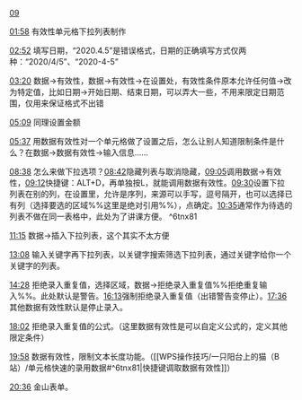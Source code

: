 [09](https://www.bilibili.com/video/BV1fe411N7cJ?p=9&vd_source=74872e41274c3d29495fcb0f1ba131bd)

[01:58](https://www.bilibili.com/video/BV1fe411N7cJ?p=9&vd_source=74872e41274c3d29495fcb0f1ba131bd#t=118.957491)
有效性单元格下拉列表制作

[02:52](https://www.bilibili.com/video/BV1fe411N7cJ?p=9&vd_source=74872e41274c3d29495fcb0f1ba131bd#t=172.509698)
填写日期，“2020.4.5”是错误格式，日期的正确填写方式仅两种：“2020/4/5”、“2020-4-5”

[03:20](https://www.bilibili.com/video/BV1fe411N7cJ?p=9&vd_source=74872e41274c3d29495fcb0f1ba131bd#t=200.849093)
数据→有效性，数据→有效性→在设置处，有效性条件原本允许任何值→改为特定值，比如日期→开始日期、结束日期，可以弄大一些，不用来限定日期范围，仅用来保证格式不出错

[05:09](https://www.bilibili.com/video/BV1fe411N7cJ?p=9&vd_source=74872e41274c3d29495fcb0f1ba131bd#t=309.277302)
同理设置金额

[05:37](https://www.bilibili.com/video/BV1fe411N7cJ?p=9&vd_source=74872e41274c3d29495fcb0f1ba131bd#t=337.658279)
用数据有效性对一个单元格做了设置之后，怎么让别人知道限制条件是什么？在数据→数据有效性→输入信息……

[08:38](https://www.bilibili.com/video/BV1fe411N7cJ?p=9&vd_source=74872e41274c3d29495fcb0f1ba131bd#t=518.072461)
怎么来做下拉选项？[08:42](https://www.bilibili.com/video/BV1fe411N7cJ?p=9&vd_source=74872e41274c3d29495fcb0f1ba131bd#t=522.750213)隐藏列表与取消隐藏，[09:05](https://www.bilibili.com/video/BV1fe411N7cJ?p=9&vd_source=74872e41274c3d29495fcb0f1ba131bd#t=545.385813)调用数据→有效性，[09:12](https://www.bilibili.com/video/BV1fe411N7cJ?p=9&vd_source=74872e41274c3d29495fcb0f1ba131bd#t=552.137271)快捷键：ALT+D，再单独按L，就能调用数据有效性。[09:30](https://www.bilibili.com/video/BV1fe411N7cJ?p=9&vd_source=74872e41274c3d29495fcb0f1ba131bd#t=570.723542)设置下拉列表在别的列，在设置里，允许是序列，来源可以手写，逗号隔开，也可以选择已有列（选择要选的区域%%这里是绝对引用%%），点确定。[10:35](https://www.bilibili.com/video/BV1fe411N7cJ?p=9&vd_source=74872e41274c3d29495fcb0f1ba131bd#t=635.456829)通常作为待选的列表不做在同一表格中，此处为了讲课方便。 ^6tnx81

[11:15](https://www.bilibili.com/video/BV1fe411N7cJ?p=9&vd_source=74872e41274c3d29495fcb0f1ba131bd#t=675.090325)
数据→插入下拉列表，这个其实不太方便

[13:08](https://www.bilibili.com/video/BV1fe411N7cJ?p=9&vd_source=74872e41274c3d29495fcb0f1ba131bd#t=788.031571)
输入关键字再下拉列表，以关键字搜索筛选下拉列表，通过关键字给你一个关键字的列表。

[14:28](https://www.bilibili.com/video/BV1fe411N7cJ?p=9&vd_source=74872e41274c3d29495fcb0f1ba131bd#t=868.709417)
拒绝录入重复值，选择区域，数据→拒绝录入重复值%%拒绝重复输入%%。此处默认是警告。[16:13](https://www.bilibili.com/video/BV1fe411N7cJ?p=9&vd_source=74872e41274c3d29495fcb0f1ba131bd#t=973.687903)强制拒绝录入重复值（出错警告变停止）。[17:36](https://www.bilibili.com/video/BV1fe411N7cJ?p=9&vd_source=74872e41274c3d29495fcb0f1ba131bd#t=1056.892022)其他数据有效性默认是停止录入。

[18:02](https://www.bilibili.com/video/BV1fe411N7cJ?p=9&vd_source=74872e41274c3d29495fcb0f1ba131bd#t=1082.667998)
拒绝录入重复值的公式。（这里数据有效性是可以自定义公式的，定义其他限定条件）

[19:58](https://www.bilibili.com/video/BV1fe411N7cJ?p=9&vd_source=74872e41274c3d29495fcb0f1ba131bd#t=1198.874725)
数据有效性，限制文本长度功能。（[[WPS操作技巧/一只阳台上的猫（B站）/单元格快速的录用数据#^6tnx81|快捷键调取数据有效性]]）

[20:36](https://www.bilibili.com/video/BV1fe411N7cJ?p=9&vd_source=74872e41274c3d29495fcb0f1ba131bd#t=1236.5159)
金山表单。